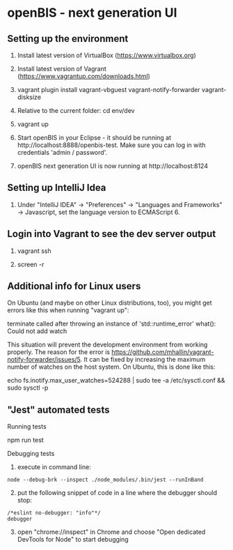 # openBIS - next generation UI

## Setting up the environment

1. Install latest version of VirtualBox (https://www.virtualbox.org)

2. Install latest version of Vagrant (https://www.vagrantup.com/downloads.html)

3. vagrant plugin install vagrant-vbguest vagrant-notify-forwarder vagrant-disksize

4. Relative to the current folder: cd env/dev

5. vagrant up

6. Start openBIS in your Eclipse - it should be running at http://localhost:8888/openbis-test. Make sure you can log in with credentials 'admin / password'.

7. openBIS next generation UI is now running at http://localhost:8124

## Setting up IntelliJ Idea

1. Under "IntelliJ IDEA" -> "Preferences" -> "Languages and Frameworks" -> Javascript, set the language version to ECMAScript 6.

## Login into Vagrant to see the dev server output

1. vagrant ssh

2. screen -r

## Additional info for Linux users

On Ubuntu (and maybe on other Linux distributions, too), you might get errors like this when running "vagrant up":

  terminate called after throwing an instance of 'std::runtime_error'
    what():  Could not add watch

This situation will prevent the development environment from working properly. The reason for the error is https://github.com/mhallin/vagrant-notify-forwarder/issues/5. It can be fixed by increasing the maximum number of watches on the host system. On Ubuntu, this is done like this:

  echo fs.inotify.max_user_watches=524288 | sudo tee -a /etc/sysctl.conf && sudo sysctl -p

## "Jest" automated tests

Running tests

  npm run test

Debugging tests

  1. execute in command line:

    node --debug-brk --inspect ./node_modules/.bin/jest --runInBand

  2. put the following snippet of code in a line where the debugger should stop:

    /*eslint no-debugger: "info"*/
    debugger

  3. open "chrome://inspect" in Chrome and choose "Open dedicated DevTools for Node" to start debugging

